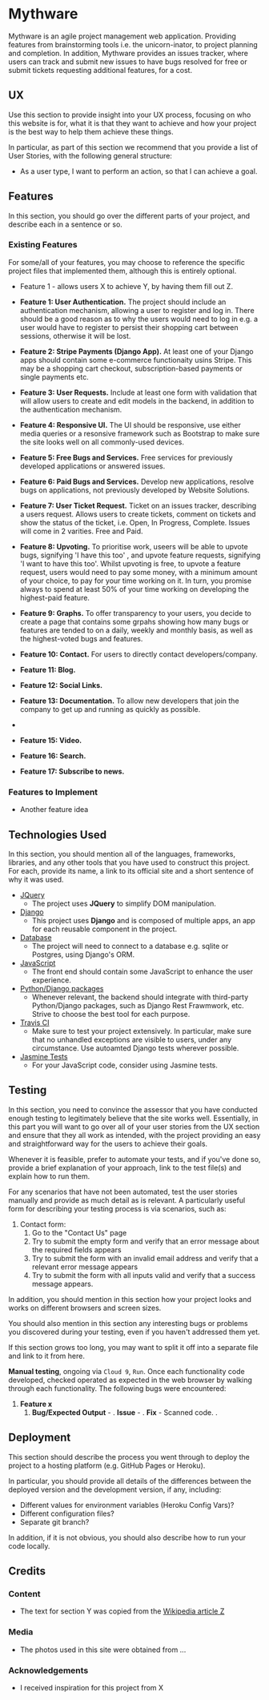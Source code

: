 # Mythware

Mythware is an agile project management web application. Providing features from brainstorming tools i.e. the unicorn-inator, to project planning and completion. In addition, Mythware provides an issues tracker, where users can track and submit new issues to have bugs resolved for free or submit tickets requesting additional features, for a cost.

## UX
 
Use this section to provide insight into your UX process, focusing on who this website is for, what it is that they want to achieve and how your project is the best way to help them achieve these things.

In particular, as part of this section we recommend that you provide a list of User Stories, with the following general structure:
- As a user type, I want to perform an action, so that I can achieve a goal.


## Features

In this section, you should go over the different parts of your project, and describe each in a sentence or so.
 
### Existing Features

For some/all of your features, you may choose to reference the specific project files that implemented them, although this is entirely optional.

- Feature 1 - allows users X to achieve Y, by having them fill out Z.

- **Feature 1: User Authentication.** The project should include an authentication mechanism, allowing a user to register and log in. There should be a good reason as to why the users would need to log in e.g. a user would have to register to persist their shopping cart between sessions, otherwise it will be lost.
- **Feature 2: Stripe Payments (Django App).** At least one of your Django apps should contain some e-commerce functionaity usins Stripe. This may be a shopping cart checkout, subscription-based payments or single payments etc.
- **Feature 3: User Requests.** Include at least one form with validation that will allow users to create and edit models in the backend, in addition to the authentication mechanism.
- **Feature 4: Responsive UI.** The UI should be responsive, use either media queries or a resonsive framework such as Bootstrap to make sure the site looks well on all commonly-used devices.
- **Feature 5: Free Bugs and Services.** Free services for previously developed applications or answered issues.
- **Feature 6: Paid Bugs and Services.** Develop new applications, resolve bugs on applications, not previously developed by Website Solutions.
- **Feature 7: User Ticket Request.** Ticket on an issues tracker, describing a users request. Allows users to create tickets, comment on tickets and show the status of the ticket, i.e. Open, In Progress, Complete. Issues will come in 2 varities. Free and Paid.
- **Feature 8: Upvoting.** To prioritise work, useers will be able to upvote bugs, signifying 'I have this too'
, and upvote feature requests, signifying 'I want to have this too'. Whilst upvoting is free, to upvote a feature request, users would need to pay some money, with a minimum amount of your choice, to pay for your time working on it. In turn, you promise always to spend at least 50% of your time working on developing the highest-paid feature.
- **Feature 9: Graphs.** To offer transparency to your users, you decide to create a page that contains some grpahs showing how many bugs or features are tended to on a daily, weekly and monthly basis, as well as the highest-voted bugs and features.
- **Feature 10: Contact.** For users to directly contact developers/company.
- **Feature 11: Blog.**
- **Feature 12: Social Links.**
- **Feature 13: Documentation.** To allow new developers that join the company to get up and running as quickly as possible.
- 
- **Feature 15: Video.**
- **Feature 16: Search.**
- **Feature 17: Subscribe to news.**

### Features to Implement
- Another feature idea

## Technologies Used

In this section, you should mention all of the languages, frameworks, libraries, and any other tools that you have used to construct this project. For each, provide its name, a link to its official site and a short sentence of why it was used.

- [JQuery](https://jquery.com)
    - The project uses **JQuery** to simplify DOM manipulation.
- [Django]()
    - This project uses **Django** and is composed of multiple apps, an app for each reusable component in the project.
- [Database]()
    - The project will need to connect to a database e.g. sqlite or Postgres, using Django's ORM.
- [JavaScript]()
    - The front end should contain some JavaScript to enhance the user experience.
- [Python/Django packages]()
    - Whenever relevant, the backend should integrate with third-party Python/Django packages, such as Django Rest Frawmwork, etc. Strive to choose the best tool for each purpose.
- [Travis CI]()
    - Make sure to test your project extensively. In particular, make sure that no unhandled exceptions are visible to users, under any circumstance. Use autoamted Django tests wherever possible.
- [Jasmine Tests]()
    - For your JavaScript code, consider using Jasmine tests.

## Testing

In this section, you need to convince the assessor that you have conducted enough testing to legitimately believe that the site works well. Essentially, in this part you will want to go over all of your user stories from the UX section and ensure that they all work as intended, with the project providing an easy and straightforward way for the users to achieve their goals.

Whenever it is feasible, prefer to automate your tests, and if you've done so, provide a brief explanation of your approach, link to the test file(s) and explain how to run them.

For any scenarios that have not been automated, test the user stories manually and provide as much detail as is relevant. A particularly useful form for describing your testing process is via scenarios, such as:

1. Contact form:
    1. Go to the "Contact Us" page
    2. Try to submit the empty form and verify that an error message about the required fields appears
    3. Try to submit the form with an invalid email address and verify that a relevant error message appears
    4. Try to submit the form with all inputs valid and verify that a success message appears.

In addition, you should mention in this section how your project looks and works on different browsers and screen sizes.

You should also mention in this section any interesting bugs or problems you discovered during your testing, even if you haven't addressed them yet.

If this section grows too long, you may want to split it off into a separate file and link to it from here.


**Manual testing**, ongoing via `Cloud 9`, `Run`. Once each functionality code developed, checked operated as expected in the web browser by walking through each functionality. The following bugs were encountered:

1. **Feature x**
    1. **Bug/Expected Output** - . **Issue** - . **Fix** - Scanned code. .


## Deployment

This section should describe the process you went through to deploy the project to a hosting platform (e.g. GitHub Pages or Heroku).

In particular, you should provide all details of the differences between the deployed version and the development version, if any, including:
- Different values for environment variables (Heroku Config Vars)?
- Different configuration files?
- Separate git branch?

In addition, if it is not obvious, you should also describe how to run your code locally.


## Credits

### Content
- The text for section Y was copied from the [Wikipedia article Z](https://en.wikipedia.org/wiki/Z)

### Media
- The photos used in this site were obtained from ...

### Acknowledgements

- I received inspiration for this project from X
